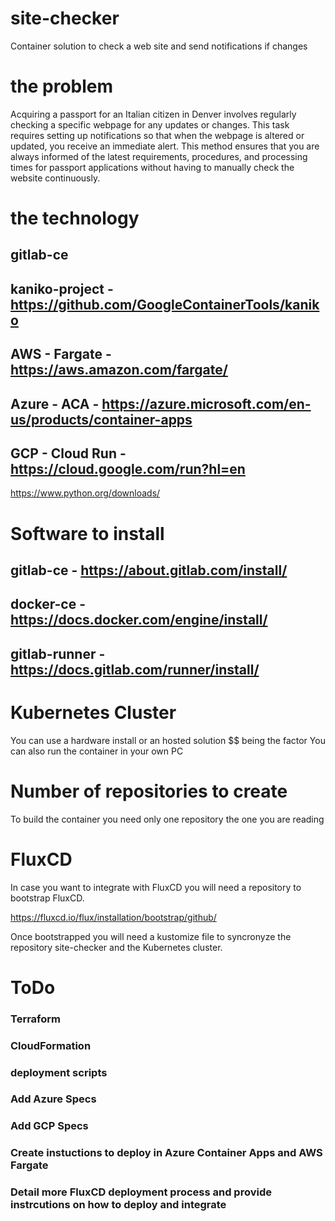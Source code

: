 # site-checker
Container solution to check a web site and send notifications if changes

# the problem

Acquiring a passport for an Italian citizen in Denver involves regularly checking a specific webpage for any updates or changes. This task requires setting up notifications so that when the webpage is altered or updated, you receive an immediate alert. This method ensures that you are always informed of the latest requirements, procedures, and processing times for passport applications without having to manually check the website continuously.

# the technology

## gitlab-ce 
## kaniko-project - https://github.com/GoogleContainerTools/kaniko
## AWS - Fargate - https://aws.amazon.com/fargate/
## Azure - ACA  - https://azure.microsoft.com/en-us/products/container-apps
## GCP - Cloud Run - https://cloud.google.com/run?hl=en

https://www.python.org/downloads/


# Software to install

## gitlab-ce  -     https://about.gitlab.com/install/
## docker-ce   -    https://docs.docker.com/engine/install/
## gitlab-runner   -   https://docs.gitlab.com/runner/install/

# Kubernetes Cluster 

You can use a hardware install or an hosted solution $$ being the factor
You can also run the container in your own PC


# Number of repositories to create

To build the container you need only one repository the one you are reading


# FluxCD

In case you want to integrate with FluxCD you will need a repository to bootstrap FluxCD.

https://fluxcd.io/flux/installation/bootstrap/github/

Once bootstrapped you will need a kustomize file to syncronyze the repository site-checker and the Kubernetes cluster.


# ToDo

### Terraform 
### CloudFormation
### deployment scripts 
### Add Azure Specs 
### Add GCP Specs 
### Create instuctions to deploy in Azure Container Apps and AWS Fargate
### Detail more FluxCD deployment process and provide instrcutions on how to deploy and integrate
